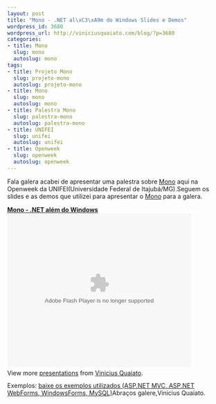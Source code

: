 ```yaml
--- 
layout: post
title: "Mono - .NET al\xC3\xA9m do Windows Slides e Demos"
wordpress_id: 3680
wordpress_url: http://viniciusquaiato.com/blog/?p=3680
categories: 
- title: Mono
  slug: mono
  autoslug: mono
tags: 
- title: Projeto Mono
  slug: projeto-mono
  autoslug: projeto-mono
- title: Mono
  slug: mono
  autoslug: mono
- title: Palestra Mono
  slug: palestra-mono
  autoslug: palestra-mono
- title: UNIFEI
  slug: unifei
  autoslug: unifei
- title: Openweek
  slug: openweek
  autoslug: openweek
---
```

Fala galera acabei de apresentar uma palestra sobre [Mono](http://viniciusquaiato.com/blog/category/mono/) aqui na Openweek da UNIFEI(Universidade Federal de Itajubá/MG).Seguem os slides e as demos que utilizei para apresentar o [Mono](http://mono-project.com) para a galera.<div style="width:425px" id="__ss_8240483">**[Mono - .NET além do Windows](http://www.slideshare.net/viniciusquaiato/mono-net-alm-do-windows "Mono - .NET além do Windows")**<object id="__sse8240483" width="425" height="355"><param name="movie" value="http://static.slidesharecdn.com/swf/ssplayer2.swf?doc=mono-110607195547-phpapp01&stripped_title=mono-net-alm-do-windows&userName=viniciusquaiato" /><param name="allowFullScreen" value="true" /><param name="allowScriptAccess" value="always" /><embed name="__sse8240483" src="http://static.slidesharecdn.com/swf/ssplayer2.swf?doc=mono-110607195547-phpapp01&stripped_title=mono-net-alm-do-windows&userName=viniciusquaiato" type="application/x-shockwave-flash" allowscriptaccess="always" allowfullscreen="true" width="425" height="355"></embed></object><div style="padding:5px 0 12px">View more [presentations](http://www.slideshare.net/) from [Vinicius Quaiato](http://www.slideshare.net/viniciusquaiato).</div></div>Exemplos: [baixe os exemplos utilizados (ASP.NET MVC, ASP.NET WebForms, WindowsForms, MySQL)](http://viniciusquaiato.com//files/codesamples/unifei/mono_samples.zip)Abraços galere,Vinicius Quaiato.
